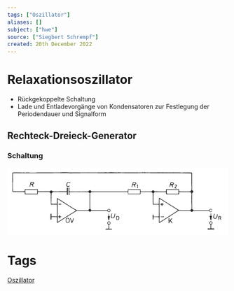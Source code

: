 ```yaml
---
tags: ["Oszillator"]
aliases: []
subject: ["hwe"]
source: ["Siegbert Schrempf"]
created: 20th December 2022
---
```

# Relaxationsoszillator

- Rückgekoppelte Schaltung
- Lade und Entladevorgänge von Kondensatoren zur Festlegung der Periodendauer und Signalform

## Rechteck-Dreieck-Generator

### Schaltung

![Relaxations-Osz](../assets/Relaxations-Osz.png)

# Tags

[Oszillator](Clock%20Generierung.md)
